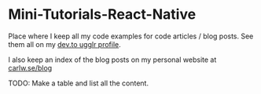 # Mini-Tutorials-React-Native
Place where I keep all my code examples for code articles / blog posts. See them all on my [dev.to ugglr profile](https://dev.to/ugglr).

I also keep an index of the blog posts on my personal website at [carlw.se/blog](https://www.carlw.se/blog)

TODO: Make a table and list all the content. 

